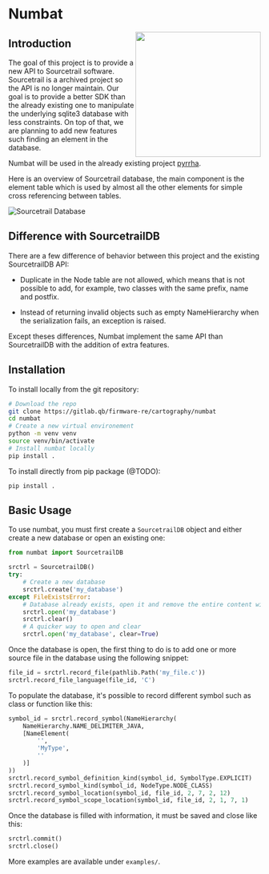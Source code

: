 # Numbat

<img align="right" src="https://gitlab.qb/sbabigeon/numbat/-/raw/main/numbat.png" width="250" heigh="250">

## Introduction

The goal of this project is to provide a new API to Sourcetrail software. Sourcetrail is a archived project
so the API is no longer maintain. Our goal is to provide a better SDK than the already existing one to
manipulate the underlying sqlite3 database with less constraints. On top of that, we are planning to add
new features such finding an element in the database. 

Numbat will be used in the already existing project [pyrrha](https://gitlab.qb/firmware-re/cartography/pyrrha).

Here is an overview of Sourcetrail database, the main component is the element table which is used
by almost all the other elements for simple cross referencing between tables. 

![Sourcetrail Database](https://gitlab.qb/sbabigeon/numbat/-/raw/main/sourcetrail_db.png)

## Difference with SourcetrailDB

There are a few difference of behavior between this project and the existing SourcetrailDB API:

 - Duplicate in the Node table are not allowed, which means that is not possible to add, for 
   example, two classes with the same prefix, name and postfix.

 - Instead of returning invalid objects such as empty NameHierarchy when the serialization fails,
   an exception is raised.

Except theses differences, Numbat implement the same API than SourcetrailDB with the addition of extra features.

## Installation 

To install locally from the git repository:    
```bash
# Download the repo
git clone https://gitlab.qb/firmware-re/cartography/numbat
cd numbat
# Create a new virtual environement 
python -m venv venv
source venv/bin/activate
# Install numbat locally
pip install .
```
To install directly from pip package (@TODO):
```
pip install .
```

## Basic Usage

To use numbat, you must first create a `SourcetrailDB` object and either create a new database or open an existing one:
```python
from numbat import SourcetrailDB

srctrl = SourcetrailDB()
try:
    # Create a new database
    srctrl.create('my_database')
except FileExistsError:
    # Database already exists, open it and remove the entire content with clear
    srctrl.open('my_database')
    srctrl.clear()
    # A quicker way to open and clear 
    srctrl.open('my_database', clear=True)
```

Once the database is open, the first thing to do is to add one or more source file in the database using the following snippet:
```python
file_id = srctrl.record_file(pathlib.Path('my_file.c'))
srctrl.record_file_language(file_id, 'C')
``` 

To populate the database, it's possible to record different symbol such as class or function like this:
```python
symbol_id = srctrl.record_symbol(NameHierarchy(
    NameHierarchy.NAME_DELIMITER_JAVA,
    [NameElement(
        '',
        'MyType',
        ''
    )]
))
srctrl.record_symbol_definition_kind(symbol_id, SymbolType.EXPLICIT)
srctrl.record_symbol_kind(symbol_id, NodeType.NODE_CLASS)
srctrl.record_symbol_location(symbol_id, file_id, 2, 7, 2, 12)
srctrl.record_symbol_scope_location(symbol_id, file_id, 2, 1, 7, 1)
``` 

Once the database is filled with information, it must be saved and close like this:
```python 
srctrl.commit()
srctrl.close()
```

More examples are available under `examples/`.

